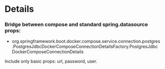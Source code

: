 # Details

### Bridge between compose and standard spring.datasource props:

* org.springframework.boot.docker.compose.service.connection.postgres.PostgresJdbcDockerComposeConnectionDetailsFactory.PostgresJdbcDockerComposeConnectionDetails

Include only basic props: url, password, user.

